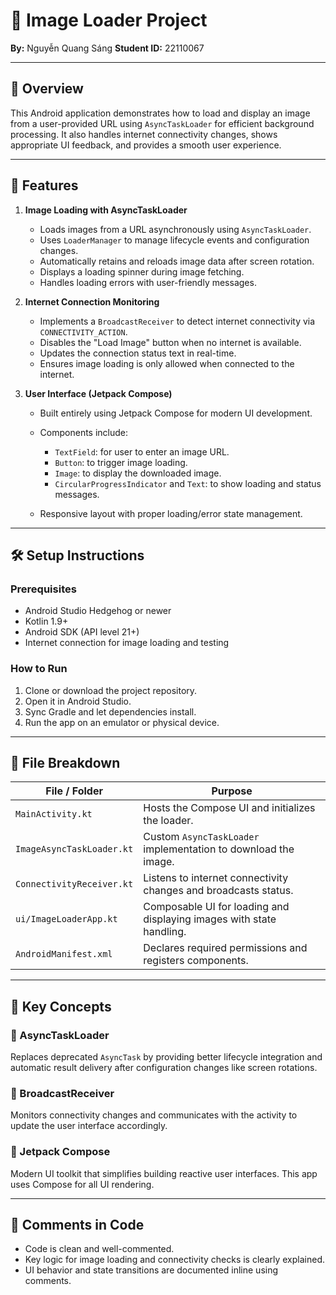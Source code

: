 # 📱 Image Loader Project

**By:** Nguyễn Quang Sáng
**Student ID:** 22110067

---

## 📌 Overview

This Android application demonstrates how to load and display an image from a user-provided URL using `AsyncTaskLoader` for efficient background processing. It also handles internet connectivity changes, shows appropriate UI feedback, and provides a smooth user experience.

---

## 🚀 Features

1. **Image Loading with AsyncTaskLoader**

   * Loads images from a URL asynchronously using `AsyncTaskLoader`.
   * Uses `LoaderManager` to manage lifecycle events and configuration changes.
   * Automatically retains and reloads image data after screen rotation.
   * Displays a loading spinner during image fetching.
   * Handles loading errors with user-friendly messages.

2. **Internet Connection Monitoring**

   * Implements a `BroadcastReceiver` to detect internet connectivity via `CONNECTIVITY_ACTION`.
   * Disables the "Load Image" button when no internet is available.
   * Updates the connection status text in real-time.
   * Ensures image loading is only allowed when connected to the internet.

3. **User Interface (Jetpack Compose)**

   * Built entirely using Jetpack Compose for modern UI development.
   * Components include:

     * `TextField`: for user to enter an image URL.
     * `Button`: to trigger image loading.
     * `Image`: to display the downloaded image.
     * `CircularProgressIndicator` and `Text`: to show loading and status messages.
   * Responsive layout with proper loading/error state management.

---

## 🛠️ Setup Instructions

### Prerequisites

* Android Studio Hedgehog or newer
* Kotlin 1.9+
* Android SDK (API level 21+)
* Internet connection for image loading and testing

### How to Run

1. Clone or download the project repository.
2. Open it in Android Studio.
3. Sync Gradle and let dependencies install.
4. Run the app on an emulator or physical device.

---

## 📄 File Breakdown

| File / Folder             | Purpose                                                              |
| ------------------------- | -------------------------------------------------------------------- |
| `MainActivity.kt`         | Hosts the Compose UI and initializes the loader.                     |
| `ImageAsyncTaskLoader.kt` | Custom `AsyncTaskLoader` implementation to download the image.       |
| `ConnectivityReceiver.kt` | Listens to internet connectivity changes and broadcasts status.      |
| `ui/ImageLoaderApp.kt`    | Composable UI for loading and displaying images with state handling. |
| `AndroidManifest.xml`     | Declares required permissions and registers components.              |

---

## 🧠 Key Concepts

### 🔁 AsyncTaskLoader

Replaces deprecated `AsyncTask` by providing better lifecycle integration and automatic result delivery after configuration changes like screen rotations.

### 📡 BroadcastReceiver

Monitors connectivity changes and communicates with the activity to update the user interface accordingly.

### 🧩 Jetpack Compose

Modern UI toolkit that simplifies building reactive user interfaces. This app uses Compose for all UI rendering.

---

## 💬 Comments in Code

* Code is clean and well-commented.
* Key logic for image loading and connectivity checks is clearly explained.
* UI behavior and state transitions are documented inline using comments.
